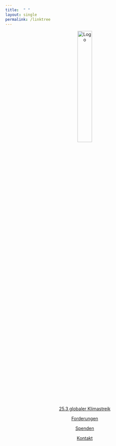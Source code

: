```yaml
---
title:  " "
layout: single
permalink: /linktree
---
```

<div align='center'>
  
<img src="https://github.com/fridaysforfuture-landau-pfalz/fridaysforfuture-landau-pfalz.github.io/blob/main/assets/images/FFF%20Landau%20Logo.png?raw=true" alt="Logo" style="float:center;" height="30%" width="30%"> <br>

  <p></p>
<a href="https://fridaysforfuture-landau.de/ank%C3%BCndigung/2022/01/25/Klimastreik-25.03.22.html" class="btn btn--success">25.3 globaler Klimastreik</a>
  <p></p>
<a href="https://fridaysforfuture-landau.de/forderungen" class="btn btn--success">Forderungen</a>
  <p></p>  
<a href="https://opencollective.com/klimastreik-landau" class="btn btn--success">Spenden</a>
  <p></p>
<a href="https://fridaysforfuture-landau.de/kontakt" class="btn btn--success">Kontakt</a>  
  <p></p>
</div>

